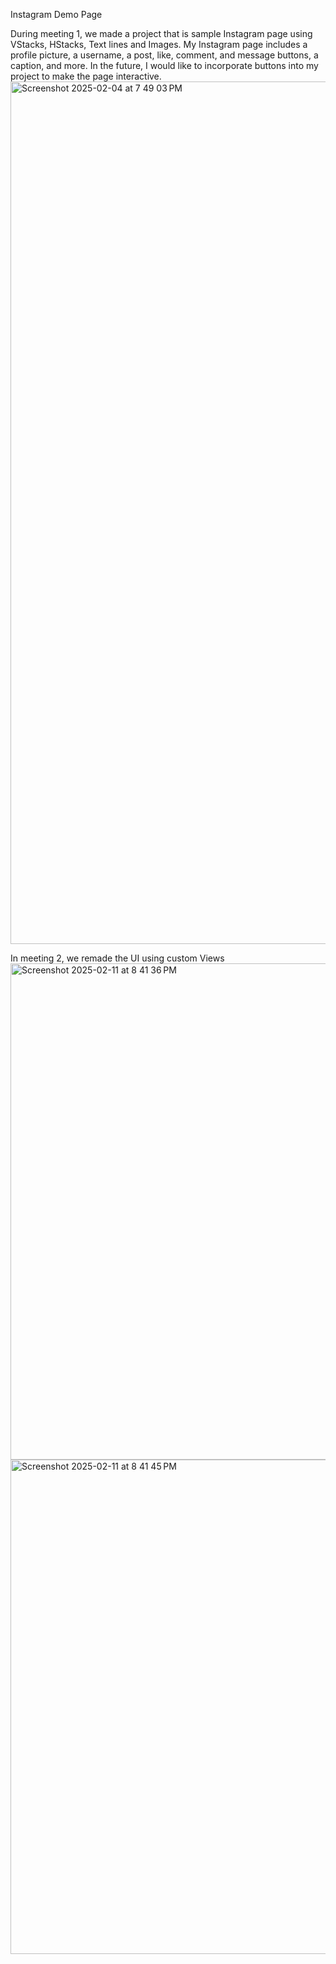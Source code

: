 Instagram Demo Page

During meeting 1, we made a project that is sample Instagram page using VStacks, HStacks, Text lines and Images.
My Instagram page includes a profile picture, a username, a post, like, comment, and message buttons, a caption, and more.
In the future, I would like to incorporate buttons into my project to make the page interactive.
<img width="1380" alt="Screenshot 2025-02-04 at 7 49 03 PM" src="https://github.com/user-attachments/assets/c3d6ba4d-c4cb-4d36-8ae5-63cf1848aab5" />

In meeting 2, we remade the UI using custom Views
<img width="794" alt="Screenshot 2025-02-11 at 8 41 36 PM" src="https://github.com/user-attachments/assets/5045998d-f23b-47a8-b698-db4335224cbb" />
<img width="791" alt="Screenshot 2025-02-11 at 8 41 45 PM" src="https://github.com/user-attachments/assets/54e52328-43fa-4ce6-8d3f-83d8582b6395" />
